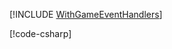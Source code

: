 [!INCLUDE [WithGameEventHandlers](../../examples/WithGameEventHandlers/README.md)]

[!code-csharp[](../../examples/WithGameEventHandlers/WithGameEventHandlersPlugin.cs)]